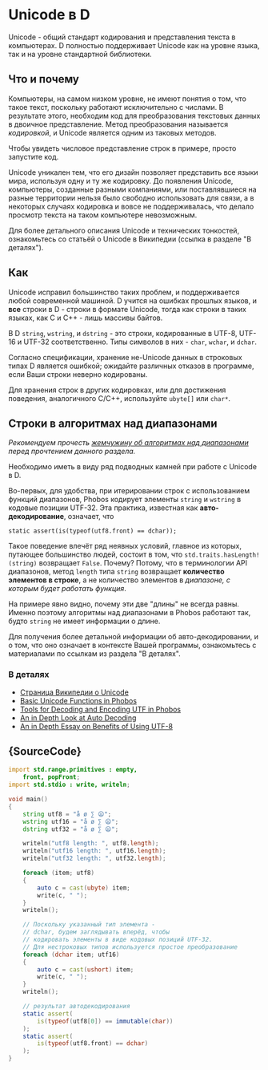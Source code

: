 # Unicode в D

Unicode - общий стандарт кодирования и представления текста
в компьютерах. D полностью поддерживает Unicode как на
уровне языка, так и на уровне стандартной библиотеки.

## Что и почему

Компьютеры, на самом низком уровне, не имеют понятия о том,
что такое текст, поскольку работают исключительно с числами.
В результате этого, необходим код для преобразования
текстовых данных в двоичное представление. Метод преобразования
называется *кодировкой*, и Unicode является одним из таковых
методов.

Чтобы увидеть числовое представление строк в примере,
просто запустите код.

Unicode уникален тем, что его дизайн позволяет представить
все языки мира, используя одну и ту же кодировку. До появления
Unicode, компьютеры, созданные разными компаниями, или поставлявшиеся
на разные территории нельзя было свободно использовать для связи, а в некоторых
случаях кодировка и вовсе не поддерживалась, что делало просмотр текста
на таком компьютере невозможным.

Для более детального описания Unicode и технических тонкостей,
ознакомьтесь со статьёй о Unicode в Википедии (ссылка в разделе
"В деталях").

## Как

Unicode исправил большинство таких проблем, и поддерживается
любой современной машиной. D учится на ошибках прошлых языков,
и **все** строки в D - строки в формате Unicode, тогда как
строки в таких языках, как C и C++ - лишь массивы байтов.

В D `string`, `wstring`, и `dstring` - это строки, кодированные
в UTF-8, UTF-16 и UTF-32 соответственно. Типы символов в них -
`char`, `wchar`, и `dchar`.

Согласно спецификации, хранение не-Unicode данных в строковых
типах D является ошибкой; ожидайте различных отказов в программе,
если Ваши строки неверно кодированы.

Для хранения строк в других кодировках, или для достижения поведения,
аналогичного C/C++, используйте `ubyte[]` или `char*`.

## Строки в алгоритмах над диапазонами

*Рекомендуем прочесть [жемчужину об алгоритмах над диапазонами](gems/range-algorithms)
перед прочтением данного раздела.*

Необходимо иметь в виду ряд подводных камней при работе с Unicode в D.

Во-первых, для удобства, при итерировании строк с использованием
функций диапазонов, Phobos кодирует элементы `string` и `wstring`
в кодовые позиции UTF-32. Эта практика, известная как
**авто-декодирование**, означает, что

```
static assert(is(typeof(utf8.front) == dchar));
```

Такое поведение влечёт ряд неявных условий, главное из которых,
путающее большинство людей, состоит в том, что
`std.traits.hasLength!(string)` возвращает `False`.
Почему? Потому, что в терминологии API диапазонов, метод
`length` типа `string` возвращает **количество элементов в строке**,
а не количество элементов в *диапазоне, с которым будет работать функция*.

На примере явно видно, почему эти две "длины" не всегда равны.
Именно поэтому алгоритмы над диапазонами в Phobos работают так,
будто `string` не имеет информации о длине.

Для получения более детальной информации об авто-декодировании,
и о том, что оно означает в контексте Вашей программы, ознакомьтесь
с материалами по ссылкам из раздела "В деталях".

### В деталях

- [Страница Википедии о Unicode](https://ru.wikipedia.org/wiki/Unicode)
- [Basic Unicode Functions in Phobos](https://dlang.org/phobos/std_uni.html)
- [Tools for Decoding and Encoding UTF in Phobos](https://dlang.org/phobos/std_utf.html)
- [An in Depth Look at Auto Decoding](https://jackstouffer.com/blog/d_auto_decoding_and_you.html)
- [An in Depth Essay on Benefits of Using UTF-8](http://utf8everywhere.org/)

## {SourceCode}

```d
import std.range.primitives : empty,
    front, popFront;
import std.stdio : write, writeln;

void main()
{
    string utf8 = "å ø ∑ 😦";
    wstring utf16 = "å ø ∑ 😦";
    dstring utf32 = "å ø ∑ 😦";

    writeln("utf8 length: ", utf8.length);
    writeln("utf16 length: ", utf16.length);
    writeln("utf32 length: ", utf32.length);

    foreach (item; utf8)
    {
        auto c = cast(ubyte) item;
        write(c, " ");
    }
    writeln();

    // Поскольку указанный тип элемента -
    // dchar, будем заглядывать вперёд, чтобы
    // кодировать элементы в виде кодовых позиций UTF-32.
    // Для нестроковых типов используется простое преобразование
    foreach (dchar item; utf16)
    {
        auto c = cast(ushort) item;
        write(c, " ");
    }
    writeln();

    // результат автодекодирования
    static assert(
        is(typeof(utf8[0]) == immutable(char))
    );
    static assert(
        is(typeof(utf8.front) == dchar)
    );
}
```
